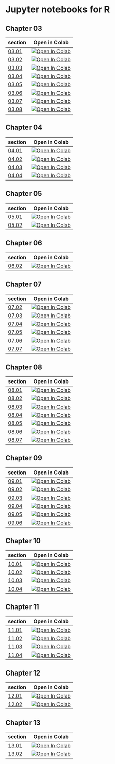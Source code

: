 # Jupyter notebooks for R
## Chapter 03
section|Open in Colab
--|--
[03.01](ch03/03.01.ipynb)|[![Open In Colab](https://colab.research.google.com/assets/colab-badge.svg)](https://colab.research.google.com/github/taroyabuki/fromzero/blob/master/code/R-notebook/ch03/03.01.ipynb)
[03.02](ch03/03.02.ipynb)|[![Open In Colab](https://colab.research.google.com/assets/colab-badge.svg)](https://colab.research.google.com/github/taroyabuki/fromzero/blob/master/code/R-notebook/ch03/03.02.ipynb)
[03.03](ch03/03.03.ipynb)|[![Open In Colab](https://colab.research.google.com/assets/colab-badge.svg)](https://colab.research.google.com/github/taroyabuki/fromzero/blob/master/code/R-notebook/ch03/03.03.ipynb)
[03.04](ch03/03.04.ipynb)|[![Open In Colab](https://colab.research.google.com/assets/colab-badge.svg)](https://colab.research.google.com/github/taroyabuki/fromzero/blob/master/code/R-notebook/ch03/03.04.ipynb)
[03.05](ch03/03.05.ipynb)|[![Open In Colab](https://colab.research.google.com/assets/colab-badge.svg)](https://colab.research.google.com/github/taroyabuki/fromzero/blob/master/code/R-notebook/ch03/03.05.ipynb)
[03.06](ch03/03.06.ipynb)|[![Open In Colab](https://colab.research.google.com/assets/colab-badge.svg)](https://colab.research.google.com/github/taroyabuki/fromzero/blob/master/code/R-notebook/ch03/03.06.ipynb)
[03.07](ch03/03.07.ipynb)|[![Open In Colab](https://colab.research.google.com/assets/colab-badge.svg)](https://colab.research.google.com/github/taroyabuki/fromzero/blob/master/code/R-notebook/ch03/03.07.ipynb)
[03.08](ch03/03.08.ipynb)|[![Open In Colab](https://colab.research.google.com/assets/colab-badge.svg)](https://colab.research.google.com/github/taroyabuki/fromzero/blob/master/code/R-notebook/ch03/03.08.ipynb)
## Chapter 04
section|Open in Colab
--|--
[04.01](ch04/04.01.ipynb)|[![Open In Colab](https://colab.research.google.com/assets/colab-badge.svg)](https://colab.research.google.com/github/taroyabuki/fromzero/blob/master/code/R-notebook/ch04/04.01.ipynb)
[04.02](ch04/04.02.ipynb)|[![Open In Colab](https://colab.research.google.com/assets/colab-badge.svg)](https://colab.research.google.com/github/taroyabuki/fromzero/blob/master/code/R-notebook/ch04/04.02.ipynb)
[04.03](ch04/04.03.ipynb)|[![Open In Colab](https://colab.research.google.com/assets/colab-badge.svg)](https://colab.research.google.com/github/taroyabuki/fromzero/blob/master/code/R-notebook/ch04/04.03.ipynb)
[04.04](ch04/04.04.ipynb)|[![Open In Colab](https://colab.research.google.com/assets/colab-badge.svg)](https://colab.research.google.com/github/taroyabuki/fromzero/blob/master/code/R-notebook/ch04/04.04.ipynb)
## Chapter 05
section|Open in Colab
--|--
[05.01](ch05/05.01.ipynb)|[![Open In Colab](https://colab.research.google.com/assets/colab-badge.svg)](https://colab.research.google.com/github/taroyabuki/fromzero/blob/master/code/R-notebook/ch05/05.01.ipynb)
[05.02](ch05/05.02.ipynb)|[![Open In Colab](https://colab.research.google.com/assets/colab-badge.svg)](https://colab.research.google.com/github/taroyabuki/fromzero/blob/master/code/R-notebook/ch05/05.02.ipynb)
## Chapter 06
section|Open in Colab
--|--
[06.02](ch06/06.02.ipynb)|[![Open In Colab](https://colab.research.google.com/assets/colab-badge.svg)](https://colab.research.google.com/github/taroyabuki/fromzero/blob/master/code/R-notebook/ch06/06.02.ipynb)
## Chapter 07
section|Open in Colab
--|--
[07.02](ch07/07.02.ipynb)|[![Open In Colab](https://colab.research.google.com/assets/colab-badge.svg)](https://colab.research.google.com/github/taroyabuki/fromzero/blob/master/code/R-notebook/ch07/07.02.ipynb)
[07.03](ch07/07.03.ipynb)|[![Open In Colab](https://colab.research.google.com/assets/colab-badge.svg)](https://colab.research.google.com/github/taroyabuki/fromzero/blob/master/code/R-notebook/ch07/07.03.ipynb)
[07.04](ch07/07.04.ipynb)|[![Open In Colab](https://colab.research.google.com/assets/colab-badge.svg)](https://colab.research.google.com/github/taroyabuki/fromzero/blob/master/code/R-notebook/ch07/07.04.ipynb)
[07.05](ch07/07.05.ipynb)|[![Open In Colab](https://colab.research.google.com/assets/colab-badge.svg)](https://colab.research.google.com/github/taroyabuki/fromzero/blob/master/code/R-notebook/ch07/07.05.ipynb)
[07.06](ch07/07.06.ipynb)|[![Open In Colab](https://colab.research.google.com/assets/colab-badge.svg)](https://colab.research.google.com/github/taroyabuki/fromzero/blob/master/code/R-notebook/ch07/07.06.ipynb)
[07.07](ch07/07.07.ipynb)|[![Open In Colab](https://colab.research.google.com/assets/colab-badge.svg)](https://colab.research.google.com/github/taroyabuki/fromzero/blob/master/code/R-notebook/ch07/07.07.ipynb)
## Chapter 08
section|Open in Colab
--|--
[08.01](ch08/08.01.ipynb)|[![Open In Colab](https://colab.research.google.com/assets/colab-badge.svg)](https://colab.research.google.com/github/taroyabuki/fromzero/blob/master/code/R-notebook/ch08/08.01.ipynb)
[08.02](ch08/08.02.ipynb)|[![Open In Colab](https://colab.research.google.com/assets/colab-badge.svg)](https://colab.research.google.com/github/taroyabuki/fromzero/blob/master/code/R-notebook/ch08/08.02.ipynb)
[08.03](ch08/08.03.ipynb)|[![Open In Colab](https://colab.research.google.com/assets/colab-badge.svg)](https://colab.research.google.com/github/taroyabuki/fromzero/blob/master/code/R-notebook/ch08/08.03.ipynb)
[08.04](ch08/08.04.ipynb)|[![Open In Colab](https://colab.research.google.com/assets/colab-badge.svg)](https://colab.research.google.com/github/taroyabuki/fromzero/blob/master/code/R-notebook/ch08/08.04.ipynb)
[08.05](ch08/08.05.ipynb)|[![Open In Colab](https://colab.research.google.com/assets/colab-badge.svg)](https://colab.research.google.com/github/taroyabuki/fromzero/blob/master/code/R-notebook/ch08/08.05.ipynb)
[08.06](ch08/08.06.ipynb)|[![Open In Colab](https://colab.research.google.com/assets/colab-badge.svg)](https://colab.research.google.com/github/taroyabuki/fromzero/blob/master/code/R-notebook/ch08/08.06.ipynb)
[08.07](ch08/08.07.ipynb)|[![Open In Colab](https://colab.research.google.com/assets/colab-badge.svg)](https://colab.research.google.com/github/taroyabuki/fromzero/blob/master/code/R-notebook/ch08/08.07.ipynb)
## Chapter 09
section|Open in Colab
--|--
[09.01](ch09/09.01.ipynb)|[![Open In Colab](https://colab.research.google.com/assets/colab-badge.svg)](https://colab.research.google.com/github/taroyabuki/fromzero/blob/master/code/R-notebook/ch09/09.01.ipynb)
[09.02](ch09/09.02.ipynb)|[![Open In Colab](https://colab.research.google.com/assets/colab-badge.svg)](https://colab.research.google.com/github/taroyabuki/fromzero/blob/master/code/R-notebook/ch09/09.02.ipynb)
[09.03](ch09/09.03.ipynb)|[![Open In Colab](https://colab.research.google.com/assets/colab-badge.svg)](https://colab.research.google.com/github/taroyabuki/fromzero/blob/master/code/R-notebook/ch09/09.03.ipynb)
[09.04](ch09/09.04.ipynb)|[![Open In Colab](https://colab.research.google.com/assets/colab-badge.svg)](https://colab.research.google.com/github/taroyabuki/fromzero/blob/master/code/R-notebook/ch09/09.04.ipynb)
[09.05](ch09/09.05.ipynb)|[![Open In Colab](https://colab.research.google.com/assets/colab-badge.svg)](https://colab.research.google.com/github/taroyabuki/fromzero/blob/master/code/R-notebook/ch09/09.05.ipynb)
[09.06](ch09/09.06.ipynb)|[![Open In Colab](https://colab.research.google.com/assets/colab-badge.svg)](https://colab.research.google.com/github/taroyabuki/fromzero/blob/master/code/R-notebook/ch09/09.06.ipynb)
## Chapter 10
section|Open in Colab
--|--
[10.01](ch10/10.01.ipynb)|[![Open In Colab](https://colab.research.google.com/assets/colab-badge.svg)](https://colab.research.google.com/github/taroyabuki/fromzero/blob/master/code/R-notebook/ch10/10.01.ipynb)
[10.02](ch10/10.02.ipynb)|[![Open In Colab](https://colab.research.google.com/assets/colab-badge.svg)](https://colab.research.google.com/github/taroyabuki/fromzero/blob/master/code/R-notebook/ch10/10.02.ipynb)
[10.03](ch10/10.03.ipynb)|[![Open In Colab](https://colab.research.google.com/assets/colab-badge.svg)](https://colab.research.google.com/github/taroyabuki/fromzero/blob/master/code/R-notebook/ch10/10.03.ipynb)
[10.04](ch10/10.04.ipynb)|[![Open In Colab](https://colab.research.google.com/assets/colab-badge.svg)](https://colab.research.google.com/github/taroyabuki/fromzero/blob/master/code/R-notebook/ch10/10.04.ipynb)
## Chapter 11
section|Open in Colab
--|--
[11.01](ch11/11.01.ipynb)|[![Open In Colab](https://colab.research.google.com/assets/colab-badge.svg)](https://colab.research.google.com/github/taroyabuki/fromzero/blob/master/code/R-notebook/ch11/11.01.ipynb)
[11.02](ch11/11.02.ipynb)|[![Open In Colab](https://colab.research.google.com/assets/colab-badge.svg)](https://colab.research.google.com/github/taroyabuki/fromzero/blob/master/code/R-notebook/ch11/11.02.ipynb)
[11.03](ch11/11.03.ipynb)|[![Open In Colab](https://colab.research.google.com/assets/colab-badge.svg)](https://colab.research.google.com/github/taroyabuki/fromzero/blob/master/code/R-notebook/ch11/11.03.ipynb)
[11.04](ch11/11.04.ipynb)|[![Open In Colab](https://colab.research.google.com/assets/colab-badge.svg)](https://colab.research.google.com/github/taroyabuki/fromzero/blob/master/code/R-notebook/ch11/11.04.ipynb)
## Chapter 12
section|Open in Colab
--|--
[12.01](ch12/12.01.ipynb)|[![Open In Colab](https://colab.research.google.com/assets/colab-badge.svg)](https://colab.research.google.com/github/taroyabuki/fromzero/blob/master/code/R-notebook/ch12/12.01.ipynb)
[12.02](ch12/12.02.ipynb)|[![Open In Colab](https://colab.research.google.com/assets/colab-badge.svg)](https://colab.research.google.com/github/taroyabuki/fromzero/blob/master/code/R-notebook/ch12/12.02.ipynb)
## Chapter 13
section|Open in Colab
--|--
[13.01](ch13/13.01.ipynb)|[![Open In Colab](https://colab.research.google.com/assets/colab-badge.svg)](https://colab.research.google.com/github/taroyabuki/fromzero/blob/master/code/R-notebook/ch13/13.01.ipynb)
[13.02](ch13/13.02.ipynb)|[![Open In Colab](https://colab.research.google.com/assets/colab-badge.svg)](https://colab.research.google.com/github/taroyabuki/fromzero/blob/master/code/R-notebook/ch13/13.02.ipynb)
